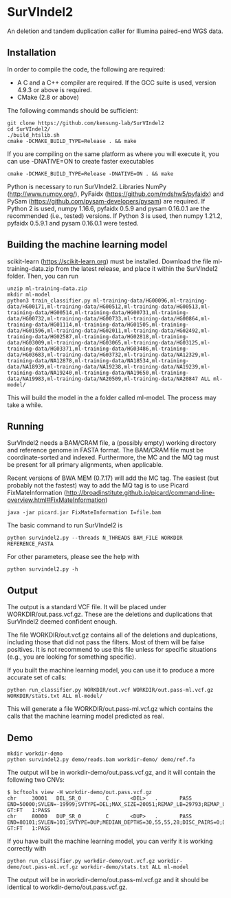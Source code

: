# SurVIndel2

An deletion and tandem duplication caller for Illumina paired-end WGS data.

## Installation

In order to compile the code, the following are required:
- A C and a C++ compiler are required. If the GCC suite is used, version 4.9.3 or above is required.
- CMake (2.8 or above)

The following commands should be sufficient:

```
git clone https://github.com/kensung-lab/SurVIndel2
cd SurVIndel2/
./build_htslib.sh
cmake -DCMAKE_BUILD_TYPE=Release . && make
```

If you are compiling on the same platform as where you will execute it, you can use -DNATIVE=ON to create faster executables
```
cmake -DCMAKE_BUILD_TYPE=Release -DNATIVE=ON . && make
```

Python is necessary to run SurVIndel2. Libraries NumPy (http://www.numpy.org/), PyFaidx (https://github.com/mdshw5/pyfaidx) and PySam (https://github.com/pysam-developers/pysam) are required. If 
Python 2 is used, numpy 1.16.6, pyfaidx 0.5.9 and pysam 0.16.0.1 are the recommended (i.e., tested) versions. If Python 3 is used, then numpy 1.21.2, pyfaidx 0.5.9.1 and pysam 0.16.0.1 were 
tested.

## Building the machine learning model

scikit-learn (https://scikit-learn.org) must be installed. Download the file ml-training-data.zip from the latest release, and place it within the SurVIndel2 folder.
Then, you can run

```
unzip ml-training-data.zip
mkdir ml-model
python3 train_classifier.py ml-training-data/HG00096,ml-training-data/HG00171,ml-training-data/HG00512,ml-training-data/HG00513,ml-training-data/HG00514,ml-training-data/HG00731,ml-training-data/HG00732,ml-training-data/HG00733,ml-training-data/HG00864,ml-training-data/HG01114,ml-training-data/HG01505,ml-training-data/HG01596,ml-training-data/HG02011,ml-training-data/HG02492,ml-training-data/HG02587,ml-training-data/HG02818,ml-training-data/HG03009,ml-training-data/HG03065,ml-training-data/HG03125,ml-training-data/HG03371,ml-training-data/HG03486,ml-training-data/HG03683,ml-training-data/HG03732,ml-training-data/NA12329,ml-training-data/NA12878,ml-training-data/NA18534,ml-training-data/NA18939,ml-training-data/NA19238,ml-training-data/NA19239,ml-training-data/NA19240,ml-training-data/NA19650,ml-training-data/NA19983,ml-training-data/NA20509,ml-training-data/NA20847 ALL ml-model/
```

This will build the model in the a folder called ml-model. The process may take a while.

## Running

SurVIndel2 needs a BAM/CRAM file, a (possibly empty) working directory and reference genome in FASTA format.
The BAM/CRAM file must be coordinate-sorted and indexed. Furthermore, the MC and the MQ tag must be present for all primary alignments, when applicable.

Recent versions of BWA MEM (0.7.17) will add the MC tag. The easiest (but probably not the fastest) way to add the MQ tag is to use Picard FixMateInformation 
(http://broadinstitute.github.io/picard/command-line-overview.html#FixMateInformation) 
```
java -jar picard.jar FixMateInformation I=file.bam
```

The basic command to run SurVIndel2 is
```
python survindel2.py --threads N_THREADS BAM_FILE WORKDIR REFERENCE_FASTA
```

For other parameters, please see the help with
```
python survindel2.py -h
```

## Output

The output is a standard VCF file. It will be placed under WORKDIR/out.pass.vcf.gz. These are the deletions and duplications that SurVIndel2 deemed confident enough. 

The file WORKDIR/out.vcf.gz contains all of the deletions and duplcations, including those that did not pass the filters. Most of them will be false positives. It is not recommend to use this file unless for specific situations (e.g., you are looking for something specific).


If you built the machine learning model, you can use it to produce a more accurate set of calls:
```
python run_classifier.py WORKDIR/out.vcf WORKDIR/out.pass-ml.vcf.gz WORKDIR/stats.txt ALL ml-model/
```

This will generate a file WORKDIR/out.pass-ml.vcf.gz which contains the calls that the machine learning model predicted as real.

## Demo

```
mkdir workdir-demo
python survindel2.py demo/reads.bam workdir-demo/ demo/ref.fa
```

The output will be in workdir-demo/out.pass.vcf.gz, and it will contain the following two CNVs:
```
$ bcftools view -H workdir-demo/out.pass.vcf.gz
chr     30001   DEL_SR_0        C       <DEL>   .       PASS    END=50000;SVLEN=-19999;SVTYPE=DEL;MAX_SIZE=20051;REMAP_LB=29793;REMAP_UB=50269;MEDIAN_DEPTHS=31,0,0,31;CLUSTER_DEPTHS=36,27;DISC_PAIRS=46;DISC_PAIRS_SURROUNDING=0,0;CONC_PAIRS=0;CLIPPED_READS=13,18;MAX_MAPQ=60,60;FULL_JUNCTION_SCORE=134;SPLIT_JUNCTION_SCORE=132,134;SPLIT_JUNCTION_SCORE2=123,123;SPLIT_JUNCTION_SIZE=132,134;MM_RATE=0;SOURCE=2SR;EXTRA_INFO=132=,134=,132S134=,0_30000_R_74_13_13,0_49999_L_71_1_18,29869,50134,29869,50133;DISC_PAIRS_MAXMAPQ=60;DISC_PAIRS_HIGHMAPQ=46    GT:FT   1:PASS
chr     80000   DUP_SR_0        C       <DUP>   .       PASS    END=80101;SVLEN=101;SVTYPE=DUP;MEDIAN_DEPTHS=30,55,55,28;DISC_PAIRS=0;DISC_PAIRS_SURROUNDING=0,0;CLIPPED_READS=12,12;MAX_MAPQ=60,60;FULL_JUNCTION_SCORE=131;SPLIT_JUNCTION_SCORE=131,123;SPLIT_JUNCTION_SCORE2=123,107;SPLIT_JUNCTION_SIZE=131,123;SOURCE=2SR;EXTRA_INFO=131=,123=,131=123S,0_80100_R_74_5_12,0_79999_L_72_3_12,79970,80123,79970,80122     GT:FT   1:PASS
```

If you have built the machine learning model, you can verify it is working correctly with
```
python run_classifier.py workdir-demo/out.vcf.gz workdir-demo/out.pass-ml.vcf.gz workdir-demo/stats.txt ALL ml-model
```
The output will be in workdir-demo/out.pass-ml.vcf.gz and it should be identical to workdir-demo/out.pass.vcf.gz.
